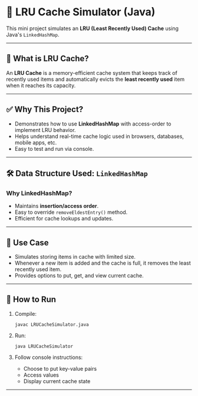 # 🧠 LRU Cache Simulator (Java)

This mini project simulates an **LRU (Least Recently Used) Cache** using Java's `LinkedHashMap`.

---

## 📌 What is LRU Cache?

An **LRU Cache** is a memory-efficient cache system that keeps track of recently used items and automatically evicts the **least recently used** item when it reaches its capacity.

---

## ✅ Why This Project?

- Demonstrates how to use **LinkedHashMap** with access-order to implement LRU behavior.
- Helps understand real-time cache logic used in browsers, databases, mobile apps, etc.
- Easy to test and run via console.

---

## 🛠️ Data Structure Used: `LinkedHashMap`

### Why LinkedHashMap?

- Maintains **insertion/access order**.
- Easy to override `removeEldestEntry()` method.
- Efficient for cache lookups and updates.

---

## 📂 Use Case

- Simulates storing items in cache with limited size.
- Whenever a new item is added and the cache is full, it removes the least recently used item.
- Provides options to put, get, and view current cache.

---

## 🚀 How to Run

1. Compile:
    ```
    javac LRUCacheSimulator.java
    ```

2. Run:
    ```
    java LRUCacheSimulator
    ```

3. Follow console instructions:
    - Choose to put key-value pairs
    - Access values
    - Display current cache state

---


